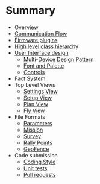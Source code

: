 # Summary

* [Overview](README.md)
* [Communication Flow](CommunicationFlow.md)
* [Firmware plugins](FirmwarePlugin.md)
* [High level class hierarchy](ClassHierarchy.md)
* [User Interface design](UIDesign.md)
  * [Multi-Device Design Pattern](UIDesignPattern.md)
  * [Font and Palette](FontPalette.md)
  * [Controls](UIControls.md)
* [Fact System](FactSystem.md)
* Top Level Views
  * [Settings View](SettingsView.md)
  * [Setup View](SetupView.md)
  * [Plan View](PlanView.md)
  * [Fly View](FlyView.md)
* File Formats
	* [Parameters](ParametersFileFormat.md)
	* [Mission](MissionFileFormat.md)
	* [Survey](SurveyFileFormat.md)
	* [Rally Points](RallyFileFormat.md)
	* [GeoFence](FenceFileFormat.md)
* Code submission
  * [Coding Style](CodingStyle.md)
  * [Unit tests](UnitTests.md)
  * [Pull requests](PullRequests.md)